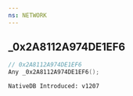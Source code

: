 ```yaml
---
ns: NETWORK
---
```

## _0x2A8112A974DE1EF6

```c
// 0x2A8112A974DE1EF6
Any _0x2A8112A974DE1EF6();
```

```
NativeDB Introduced: v1207
```

